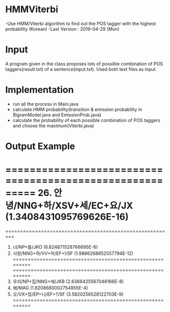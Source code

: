 # HMMViterbi
-Use HMM/Viterbi algorithm to find out the POS tagger with the highest probability (Korean)
-Last Version : 2019-04-29 (Mon)

# Input
A program given in the class proposes lots of possible combination of POS taggers(result.txt) of a sentence(input.txt).
Used both text files as input.

# Implementation
- run all the process in Main.java
- calculate HMM probability(transition & emission probability in BigramModel.java and EmissionProb.java)
- calculate the probability of each possible combination of POS taggers and choose the maximum(Viterbi.java)

# Output Example
=========================================================
26. 안녕/NNG+하/XSV+세/EC+요/JX (1.3408431095769626E-16)
=========================================================
=========================================================
 1. 너/NP+를/JKO (6.624871528766695E-6)
 2. 사랑/NNG+하/VV+어/EF+!/SF (1.9886268852557794E-12)
=========================================================
=========================================================
 1. 우리/NP+집/NNG+에/JKB (2.6366425567046166E-8)
 1. 왜/MAG (1.8208680002754855E-4)
 5. 오/VX+았/EP+니/EF+?/SF (3.5820256528122703E-9)
=========================================================
